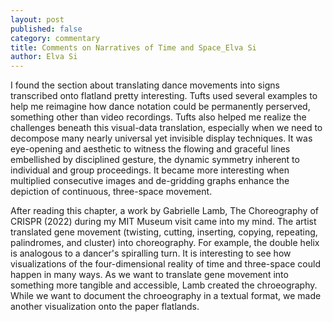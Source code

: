 ```yaml
---
layout: post
published: false
category: commentary
title: Comments on Narratives of Time and Space_Elva Si
author: Elva Si
---
```

I found the section about translating dance movements into signs transcribed onto flatland pretty interesting. Tufts used several examples to help me reimagine how dance notation could be permanently perserved, something other than video recordings. Tufts also helped me realize the challenges beneath this visual-data translation, especially when we need to decompose many nearly universal yet invisible display techniques. It was eye-opening and aesthetic to witness the flowing and graceful lines embellished by disciplined gesture, the dynamic symmetry inherent to individual and group proceedings. It became more interesting when multiplied consecutive images and de-gridding graphs enhance the depiction of continuous, three-space movement.

After reading this chapter, a work by Gabrielle Lamb, The Choreography of CRISPR (2022) during my MIT Museum visit came into my mind. The artist translated gene movement (twisting, cutting, inserting, copying, repeating, palindromes, and cluster) into choreography. For example, the double helix is analogous to a dancer's spiralling turn. It is interesting to see how visualizations of  the four-dimensional reality of time and three-space could happen in many ways. As we want to translate gene movement into something more tangible and accessible, Lamb created the chroeography. While we want to document the chroeography in a textual format, we made another visualization onto the paper flatlands.
